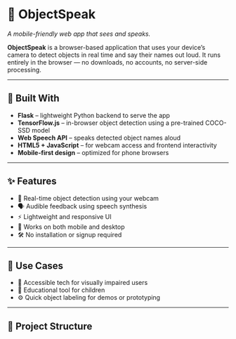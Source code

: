 # 📸 ObjectSpeak  
*A mobile-friendly web app that sees and speaks.*

**ObjectSpeak** is a browser-based application that uses your device’s camera to detect objects in real time and say their names out loud. It runs entirely in the browser — no downloads, no accounts, no server-side processing.

---

## 🔧 Built With

- **Flask** – lightweight Python backend to serve the app
- **TensorFlow.js** – in-browser object detection using a pre-trained COCO-SSD model
- **Web Speech API** – speaks detected object names aloud
- **HTML5 + JavaScript** – for webcam access and frontend interactivity
- **Mobile-first design** – optimized for phone browsers

---

## ✨ Features

- 🎥 Real-time object detection using your webcam
- 🗣️ Audible feedback using speech synthesis
- ⚡ Lightweight and responsive UI
- 📱 Works on both mobile and desktop
- 🛠️ No installation or signup required

---

## 🚀 Use Cases

- 🔎 Accessible tech for visually impaired users
- 🧠 Educational tool for children
- ⚙️ Quick object labeling for demos or prototyping

---

## 📂 Project Structure

